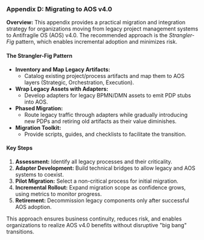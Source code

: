 ### Appendix D: Migrating to AOS v4.0

**Overview:**
This appendix provides a practical migration and integration strategy for organizations moving from legacy project management systems to Antifragile OS (AOS) v4.0. The recommended approach is the *Strangler-Fig* pattern, which enables incremental adoption and minimizes risk.

#### The Strangler-Fig Pattern
- **Inventory and Map Legacy Artifacts:**
  - Catalog existing project/process artifacts and map them to AOS layers (Strategic, Orchestration, Execution).
- **Wrap Legacy Assets with Adapters:**
  - Develop adapters for legacy BPMN/DMN assets to emit PDP stubs into AOS.
- **Phased Migration:**
  - Route legacy traffic through adapters while gradually introducing new PDPs and retiring old artifacts as their value diminishes.
- **Migration Toolkit:**
  - Provide scripts, guides, and checklists to facilitate the transition.

#### Key Steps
1. **Assessment:** Identify all legacy processes and their criticality.
2. **Adapter Development:** Build technical bridges to allow legacy and AOS systems to coexist.
3. **Pilot Migration:** Select a non-critical process for initial migration.
4. **Incremental Rollout:** Expand migration scope as confidence grows, using metrics to monitor progress.
5. **Retirement:** Decommission legacy components only after successful AOS adoption.

This approach ensures business continuity, reduces risk, and enables organizations to realize AOS v4.0 benefits without disruptive "big bang" transitions. 
